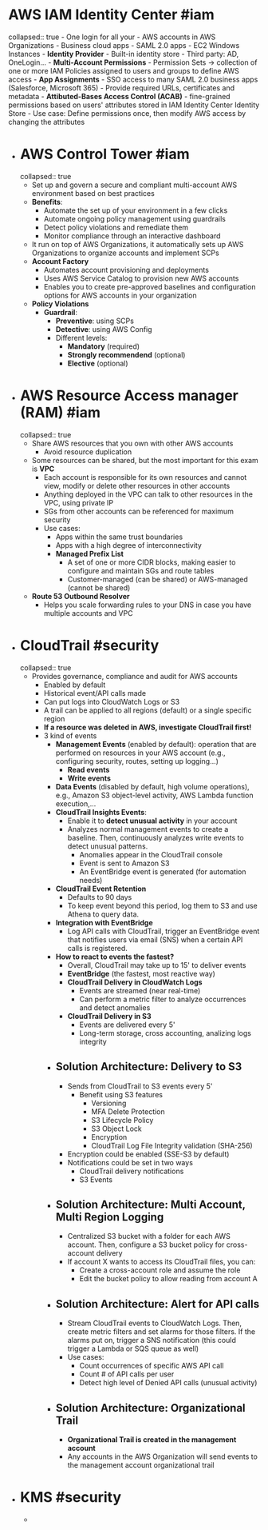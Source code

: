 # AWS IAM Identity Center #iam
collapsed:: true
	- One login for all your
		- AWS accounts in AWS Organizations
		- Business cloud apps
		- SAML 2.0 apps
		- EC2 Windows Instances
	- **Identity Provider**
		- Built-in identity store
		- Third party: AD, OneLogin...
	- **Multi-Account Permissions**
		- Permission Sets -> collection of one or more IAM Policies assigned to users and groups to define AWS access
	- **App Assignments**
		- SSO access to many SAML 2.0 business apps (Salesforce, Microsoft 365)
		- Provide required URLs, certificates and metadata
	- **Attibuted-Bases Access Control (ACAB)**
		- fine-grained permissions based on users' attributes stored in IAM Identity Center Identity Store
		- Use case: Define permissions once, then modify AWS access by changing the attributes
- # AWS Control Tower #iam
  collapsed:: true
	- Set up and govern a secure and compliant multi-account AWS environment based on best practices
	- **Benefits**:
		- Automate the set up of your environment in a few clicks
		- Automate ongoing policy management using guardrails
		- Detect policy violations and remediate them
		- Monitor compliance through an interactive dashboard
	- It run on top of AWS Organizations, it automatically sets up AWS Organizations to organize accounts and implement SCPs
	- **Account Factory**
		- Automates account provisioning and deployments
		- Uses AWS Service Catalog to provision new AWS accounts
		- Enables you to create pre-approved baselines and configuration options for AWS accounts in your organization
	- **Policy Violations**
		- **Guardrail**:
			- **Preventive**: using SCPs
			- **Detective**: using AWS Config
			- Different levels:
				- **Mandatory** (required)
				- **Strongly recommendend** (optional)
				- **Elective** (optional)
- # AWS Resource Access manager (RAM) #iam
  collapsed:: true
	- Share AWS resources that you own with other AWS accounts
		- Avoid resource duplication
	- Some resources can be shared, but the most important for this exam is **VPC**
		- Each account is responsible for its own resources and cannot view, modify or delete other resources in other accounts
		- Anything deployed in the VPC can talk to other resources  in the VPC, using private IP
		- SGs from other accounts can be referenced for maximum security
		- Use cases:
			- Apps within the same trust boundaries
			- Apps with a high degree of interconnectivity
			- **Managed Prefix List**
				- A set of one or more CIDR blocks, making easier to configure and maintain SGs and route tables
				- Customer-managed (can be shared) or AWS-managed (cannot be shared)
	- **Route 53 Outbound Resolver**
		- Helps you scale forwarding rules to your DNS in case you have multiple accounts and VPC
- # CloudTrail #security
  collapsed:: true
	- Provides governance, compliance and audit for AWS accounts
		- Enabled by default
		- Historical event/API calls made
		- Can put logs into CloudWatch Logs or S3
		- A trail can be applied to all regions (default) or a single specific region
		- **If a resource was deleted in AWS, investigate CloudTrail first!**
		- 3 kind of events
			- **Management Events** (enabled by default): operation that are performed on resources in your AWS account (e.g., configuring security, routes, setting up logging...)
				- **Read events**
				- **Write events**
			- **Data Events** (disabled by default, high volume operations), e.g., Amazon S3 object-level activity, AWS Lambda function execution,...
			- **CloudTrail Insights Events**:
				- Enable it to **detect unusual activity** in your account
				- Analyzes normal management events to create a baseline. Then, continuously analyzes write events to detect unusual patterns.
					- Anomalies appear in the CloudTrail console
					- Event is sent to Amazon S3
					- An EventBridge event is generated (for automation needs)
			- **CloudTrail Event Retention**
				- Defaults to 90 days
				- To keep event beyond this period, log them to S3 and use Athena to query data.
			- **Integration with EventBridge**
				- Log API calls with CloudTrail, trigger an EventBridge event that notifies users via email (SNS) when a certain API calls is registered.
			- **How to react to events the fastest?**
				- Overall, CloudTrail may take up to 15' to deliver events
				- **EventBridge** (the fastest, most reactive way)
				- **CloudTrail Delivery in CloudWatch Logs**
					- Events are streamed (near real-time)
					- Can perform a metric filter to analyze occurrences and detect anomalies
				- **CloudTrail Delivery in S3**
					- Events are delivered every 5'
					- Long-term storage, cross accounting, analizing logs integrity
			- ## Solution Architecture: Delivery to S3
				- Sends from CloudTrail to S3 events every 5'
					- Benefit using S3 features
						- Versioning
						- MFA Delete Protection
						- S3 Lifecycle Policy
						- S3 Object Lock
						- Encryption
						- CloudTrail Log File Integrity validation (SHA-256)
				- Encryption could be enabled (SSE-S3 by default)
				- Notifications could be set in two ways
					- CloudTrail delivery notifications
					- S3 Events
			- ## Solution Architecture: Multi Account, Multi Region Logging
				- Centralized S3 bucket with a folder for each AWS account. Then, configure a S3 bucket policy for cross-account delivery
				- If account X wants to access its CloudTrail files, you can:
					- Create a cross-account role and assume the role
					- Edit the bucket policy to allow reading from account A
			- ## Solution Architecture: Alert for API calls
				- Stream CloudTrail events to CloudWatch Logs. Then, create metric filters and set alarms for those filters. If the alarms put on, trigger a SNS notification (this could trigger a Lambda or SQS queue as well)
				- Use cases:
					- Count occurrences of specific AWS API call
					- Count # of API calls per user
					- Detect high level of Denied API calls (unusual activity)
			- ## Solution Architecture: Organizational Trail
				- **Organizational Trail is created in the management account**
				- Any accounts in the AWS Organization will send events to the management account organizational trail
- # KMS #security
	-